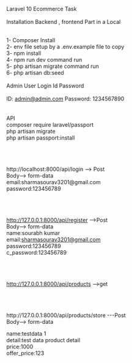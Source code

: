 Laravel 10   Ecommerce Task
<br>
<br>
Installation Backend , frontend Part in a Local
<br><br>

1- Composer Install <br>
2- env file setup by a .env.example file to copy  <br>
3- npm install <br>
4- npm run dev command run <br>
5- php artisan migrate command run <br>
6- php artisan db:seed <br>
<br>
Admin User Login Id Password 
<br>
<br>
ID: admin@admin.com
Password: 1234567890
<br>
<br>
<br>
API <br>
composer require laravel/passport <br>
php artisan migrate <br>
php artisan passport:install <br>

<br>
<br>
<br>
http://localhost:8000/api/login --> Post <br>
Body--> form-data <br>
email:sharmasourav3201@gmail.com <br>
password:123456789 <br>
<br>
<br>
<br>

http://127.0.0.1:8000/api/register -->Post <br>
Body--> form-data <br>
name:sourabh kumar <br>
email:sharmasourav3201@gmail.com <br>
password:123456789 <br>
c_password:123456789 <br>
<br>
<br>
<br>

http://127.0.0.1:8000/api/products -->get

<br>
<br>
<br>
http://127.0.0.1:8000/api/products/store ---Post <br>
Body--> form-data <br>

name:testdata 1 <br>
detail:test data product detail <br>
price:1000 <br>
offer_price:123
